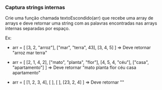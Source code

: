 ### Captura strings internas ###

Crie uma função chamada textoEscondido(arr) que recebe uma array de arrays e deve retornar uma string com as palavras encontradas nas arrays internas separadas por espaço.

Ex:

* arr = [ [3, 2, "arroz"], ["mar", "terra", 43], [3, 4, 5] ] =\> Deve retornar "arroz mar terra"

* arr = [ [2, 1, 4, 2], ["mato", "planta", "flor"], [4, 5, 4, "céu"], ["casa", "apartamento"] ] =\> Deve retornar "mato planta flor céu casa apartamento"

* arr = [ [1, 2, 3, 4], [ ], [ ], [23, 2, 4] ] =\> Deve retornar ""